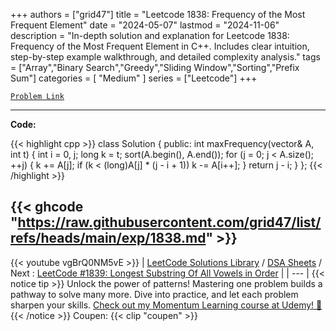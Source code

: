 
+++
authors = ["grid47"]
title = "Leetcode 1838: Frequency of the Most Frequent Element"
date = "2024-05-07"
lastmod = "2024-11-06"
description = "In-depth solution and explanation for Leetcode 1838: Frequency of the Most Frequent Element in C++. Includes clear intuition, step-by-step example walkthrough, and detailed complexity analysis."
tags = ["Array","Binary Search","Greedy","Sliding Window","Sorting","Prefix Sum"]
categories = [
    "Medium"
]
series = ["Leetcode"]
+++



[`Problem Link`](https://leetcode.com/problems/frequency-of-the-most-frequent-element/description/)

---
**Code:**

{{< highlight cpp >}}
class Solution {
public:
    int maxFrequency(vector<int>& A, int t) {
        int i = 0, j;
        long k = t;
        sort(A.begin(), A.end());
        for (j = 0; j < A.size(); ++j) {
            k += A[j];
            if (k < (long)A[j] * (j - i + 1))
                k -= A[i++];
        }
        return j - i;
    }
};
{{< /highlight >}}

{{< ghcode "https://raw.githubusercontent.com/grid47/list/refs/heads/main/exp/1838.md" >}}
---
{{< youtube vgBrQ0NM5vE >}}
| [LeetCode Solutions Library](https://grid47.xyz/leetcode/) / [DSA Sheets](https://grid47.xyz/sheets/) / Next : [LeetCode #1839: Longest Substring Of All Vowels in Order](https://grid47.xyz/posts/leetcode-1839-longest-substring-of-all-vowels-in-order-solution/) |
| --- |
{{< notice tip >}}
Unlock the power of patterns! Mastering one problem builds a pathway to solve many more. Dive into practice, and let each problem sharpen your skills. [Check out my Momentum Learning course at Udemy! 🚀 ](https://www.udemy.com/course/algorithms-and-data-structures-in-cpp/)
{{< /notice >}}
Coupen: {{< clip "coupen" >}}
